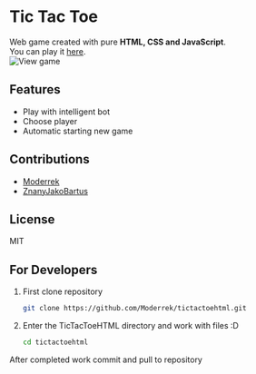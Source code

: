 # Tic Tac Toe
Web game created with pure **HTML, CSS and JavaScript**.  
You can play it [here](https://moderrek.github.io/tictactoehtml/).  
![View game](https://i.postimg.cc/Pr7Zs6Fs/image.png)
## Features
 * Play with intelligent bot
 * Choose player
 * Automatic starting new game
## Contributions
 * [Moderrek](https://github.com/Moderrek)
 * [ZnanyJakoBartus](https://github.com/ZnanyJakoBartus)
## License
   MIT
## For Developers
1. First clone repository
   ```bash
   git clone https://github.com/Moderrek/tictactoehtml.git
   ```
2. Enter the TicTacToeHTML directory and work with files :D
   ```bash
   cd tictactoehtml
   ```
After completed work commit and pull to repository
